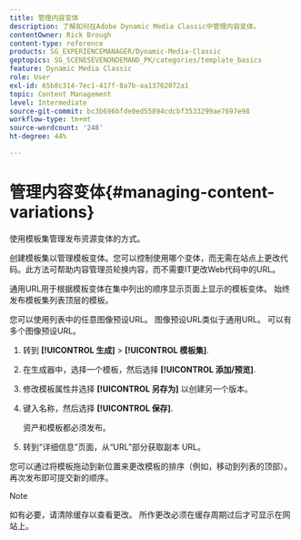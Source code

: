 ```yaml
---
title: 管理内容变体
description: 了解如何在Adobe Dynamic Media Classic中管理内容变体。
contentOwner: Rick Brough
content-type: reference
products: SG_EXPERIENCEMANAGER/Dynamic-Media-Classic
geptopics: SG_SCENESEVENONDEMAND_PK/categories/template_basics
feature: Dynamic Media Classic
role: User
exl-id: 65b8c314-7ec1-417f-8a7b-aa13762072a1
topic: Content Management
level: Intermediate
source-git-commit: bc3b696bfde0ed55894cdcbf3533299ae7697e98
workflow-type: tm+mt
source-wordcount: '248'
ht-degree: 44%

---
```


# 管理内容变体{#managing-content-variations}

使用模板集管理发布资源变体的方式。

创建模板集以管理模板变体。您可以控制使用哪个变体，而无需在站点上更改代码。此方法可帮助内容管理员轮换内容，而不需要IT更改Web代码中的URL。

通用URL用于根据模板变体在集中列出的顺序显示页面上显示的模板变体。 始终发布模板集列表顶层的模板。

您可以使用列表中的任意图像预设URL。 图像预设URL类似于通用URL。 可以有多个图像预设URL。

1. 转到 **[!UICONTROL 生成]** > **[!UICONTROL 模板集]**.
1. 在生成器中，选择一个模板，然后选择 **[!UICONTROL 添加/预览]**.
1. 修改模板属性并选择 **[!UICONTROL 另存为]** 以创建另一个版本。
1. 键入名称，然后选择 **[!UICONTROL 保存]**.

   资产和模板都必须发布。

1. 转到“详细信息”页面，从“URL”部分获取副本 URL。

您可以通过将模板拖动到新位置来更改模板的排序（例如，移动到列表的顶部）。再次发布即可提交新的顺序。

>[!NOTE]
>
>如有必要，请清除缓存以查看更改。 所作更改必须在缓存周期过后才可显示在网站上。
